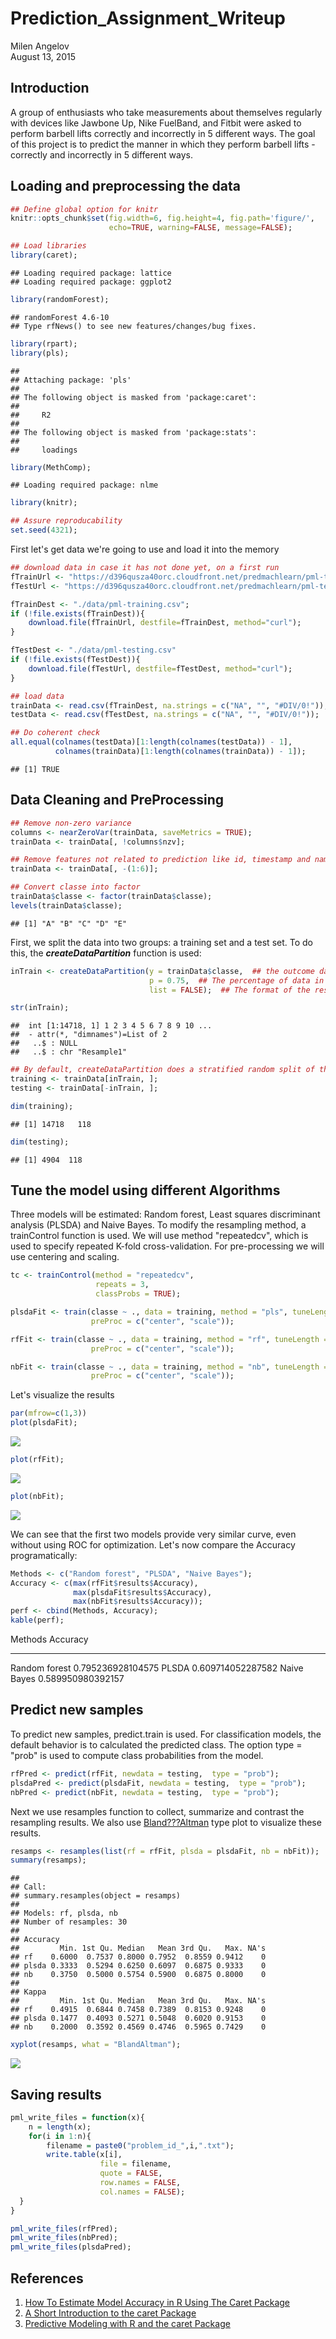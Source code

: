 # Prediction_Assignment_Writeup
Milen Angelov  
August 13, 2015  
## Introduction
A group of enthusiasts who take measurements about themselves regularly with devices like Jawbone Up, Nike FuelBand, and Fitbit were asked to perform barbell lifts correctly and incorrectly in 5 different ways. The goal of this project is to predict the manner in which they perform barbell lifts - correctly and incorrectly in 5 different ways.

## Loading and preprocessing the data

```r
## Define global option for knitr
knitr::opts_chunk$set(fig.width=6, fig.height=4, fig.path='figure/', 
                      echo=TRUE, warning=FALSE, message=FALSE);

## Load libraries
library(caret);
```

```
## Loading required package: lattice
## Loading required package: ggplot2
```

```r
library(randomForest);
```

```
## randomForest 4.6-10
## Type rfNews() to see new features/changes/bug fixes.
```

```r
library(rpart);
library(pls);
```

```
## 
## Attaching package: 'pls'
## 
## The following object is masked from 'package:caret':
## 
##     R2
## 
## The following object is masked from 'package:stats':
## 
##     loadings
```

```r
library(MethComp);
```

```
## Loading required package: nlme
```

```r
library(knitr);

## Assure reproducability
set.seed(4321);
```

First let's get data we're going to use and load it into the memory

```r
## download data in case it has not done yet, on a first run
fTrainUrl <- "https://d396qusza40orc.cloudfront.net/predmachlearn/pml-training.csv";
fTestUrl <- "https://d396qusza40orc.cloudfront.net/predmachlearn/pml-testing.csv";

fTrainDest <- "./data/pml-training.csv";
if (!file.exists(fTrainDest)){
    download.file(fTrainUrl, destfile=fTrainDest, method="curl");
}

fTestDest <- "./data/pml-testing.csv"
if (!file.exists(fTestDest)){
    download.file(fTestUrl, destfile=fTestDest, method="curl");
}

## load data
trainData <- read.csv(fTrainDest, na.strings = c("NA", "", "#DIV/0!"));
testData <- read.csv(fTestDest, na.strings = c("NA", "", "#DIV/0!"));

## Do coherent check
all.equal(colnames(testData)[1:length(colnames(testData)) - 1], 
          colnames(trainData)[1:length(colnames(trainData)) - 1]);
```

```
## [1] TRUE
```

## Data Cleaning and PreProcessing

```r
## Remove non-zero variance
columns <- nearZeroVar(trainData, saveMetrics = TRUE);
trainData <- trainData[, !columns$nzv];

## Remove features not related to prediction like id, timestamp and names
trainData <- trainData[, -(1:6)];

## Convert classe into factor
trainData$classe <- factor(trainData$classe);
levels(trainData$classe);
```

```
## [1] "A" "B" "C" "D" "E"
```

First, we split the data into two groups: a training set and a test set. To do this, the ***createDataPartition*** function is used:

```r
inTrain <- createDataPartition(y = trainData$classe,  ## the outcome data are needed
                               p = 0.75,  ## The percentage of data in the training set
                               list = FALSE);  ## The format of the results

str(inTrain);
```

```
##  int [1:14718, 1] 1 2 3 4 5 6 7 8 9 10 ...
##  - attr(*, "dimnames")=List of 2
##   ..$ : NULL
##   ..$ : chr "Resample1"
```

```r
## By default, createDataPartition does a stratified random split of the data.
training <- trainData[inTrain, ];
testing <- trainData[-inTrain, ];

dim(training);
```

```
## [1] 14718   118
```

```r
dim(testing);
```

```
## [1] 4904  118
```

## Tune the model using different Algorithms
Three models will be estimated: Random forest, Least squares discriminant analysis (PLSDA) and Naive Bayes. To modify the resampling method, a trainControl function is used. We will use method "repeatedcv", which is used to specify repeated K-fold cross-validation. For pre-processing we will use centering and scaling.

```r
tc <- trainControl(method = "repeatedcv", 
                   repeats = 3,
                   classProbs = TRUE);

plsdaFit <- train(classe ~ ., data = training, method = "pls", tuneLength = 15, trControl = tc,
                  preProc = c("center", "scale"));

rfFit <- train(classe ~ ., data = training, method = "rf", tuneLength = 15, trControl = tc,
                  preProc = c("center", "scale"));

nbFit <- train(classe ~ ., data = training, method = "nb", tuneLength = 15, trControl = tc,
                  preProc = c("center", "scale"));
```

Let's visualize the results

```r
par(mfrow=c(1,3))
plot(plsdaFit);
```

![](figure/unnamed-chunk-4-1.png) 

```r
plot(rfFit);
```

![](figure/unnamed-chunk-4-2.png) 

```r
plot(nbFit);
```

![](figure/unnamed-chunk-4-3.png) 

We can see that the first two models provide very similar curve, even without using ROC for optimization. Let's now compare the Accuracy programatically:

```r
Methods <- c("Random forest", "PLSDA", "Naive Bayes");
Accuracy <- c(max(rfFit$results$Accuracy), 
              max(plsdaFit$results$Accuracy),
              max(nbFit$results$Accuracy));
perf <- cbind(Methods, Accuracy);
kable(perf);
```



Methods         Accuracy          
--------------  ------------------
Random forest   0.795236928104575 
PLSDA           0.609714052287582 
Naive Bayes     0.589950980392157 


## Predict new samples
To predict new samples, predict.train is used. For classification models, the default behavior is to calculated the predicted class. The option type = "prob" is used to compute class probabilities from the model.

```r
rfPred <- predict(rfFit, newdata = testing,  type = "prob");
plsdaPred <- predict(plsdaFit, newdata = testing,  type = "prob");
nbPred <- predict(nbFit, newdata = testing,  type = "prob");
```

Next we use resamples function to collect, summarize and contrast the resampling results. We also use [Bland???Altman](https://en.wikipedia.org/wiki/Bland%E2%80%93Altman_plot) type plot to visualize these results.

```r
resamps <- resamples(list(rf = rfFit, plsda = plsdaFit, nb = nbFit));
summary(resamps);
```

```
## 
## Call:
## summary.resamples(object = resamps)
## 
## Models: rf, plsda, nb 
## Number of resamples: 30 
## 
## Accuracy 
##         Min. 1st Qu. Median   Mean 3rd Qu.   Max. NA's
## rf    0.6000  0.7537 0.8000 0.7952  0.8559 0.9412    0
## plsda 0.3333  0.5294 0.6250 0.6097  0.6875 0.9333    0
## nb    0.3750  0.5000 0.5754 0.5900  0.6875 0.8000    0
## 
## Kappa 
##         Min. 1st Qu. Median   Mean 3rd Qu.   Max. NA's
## rf    0.4915  0.6844 0.7458 0.7389  0.8153 0.9248    0
## plsda 0.1477  0.4093 0.5271 0.5048  0.6020 0.9153    0
## nb    0.2000  0.3592 0.4569 0.4746  0.5965 0.7429    0
```

```r
xyplot(resamps, what = "BlandAltman");
```

![](figure/unnamed-chunk-7-1.png) 


## Saving results

```r
pml_write_files = function(x){
    n = length(x);
    for(i in 1:n){
        filename = paste0("problem_id_",i,".txt");
        write.table(x[i],
                    file = filename,
                    quote = FALSE,
                    row.names = FALSE,
                    col.names = FALSE);
  }
}

pml_write_files(rfPred);
pml_write_files(nbPred);
pml_write_files(plsdaPred);
```


## References
1. [How To Estimate Model Accuracy in R Using The Caret Package](http://machinelearningmastery.com/how-to-estimate-model-accuracy-in-r-using-the-caret-package/)
2. [A Short Introduction to the caret Package](https://cran.r-project.org/web/packages/caret/vignettes/caret.pdf)
3. [Predictive Modeling with R and the caret Package](https://www.r-project.org/nosvn/conferences/useR-2013/Tutorials/kuhn/user_caret_2up.pdf)
